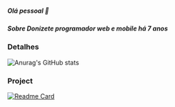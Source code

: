 ##### Olá pessoal 👋

##### Sobre Donizete programador web e mobile há 7 anos

### Detalhes

![Anurag's GitHub stats](https://github-readme-stats.vercel.app/api?username=donizeteq&show_icons=true)

### Project

[![Readme Card](https://github-readme-stats.vercel.app/api/pin/?username=donizeteq&repo=tiktok)](https://github.com/anuraghazra/github-readme-stats)
